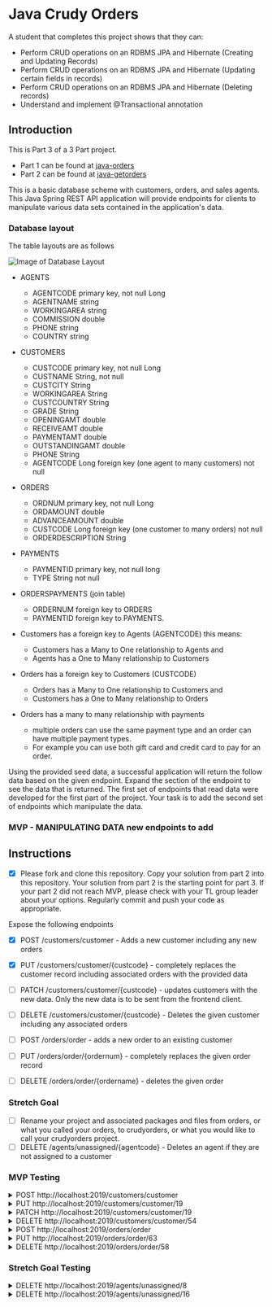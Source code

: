 # Java Crudy Orders

A student that completes this project shows that they can:

- Perform CRUD operations on an RDBMS JPA and Hibernate (Creating and Updating Records)
- Perform CRUD operations on an RDBMS JPA and Hibernate (Updating certain fields in records)
- Perform CRUD operations on an RDBMS JPA and Hibernate (Deleting records)
- Understand and implement @Transactional annotation

## Introduction

This is Part 3 of a 3 Part project.

- Part 1 can be found at [java-orders](https://github.com/LambdaSchool/java-orders.git)
- Part 2 can be found at [java-getorders](https://github.com/LambdaSchool/java-getorders.git)

This is a basic database scheme with customers, orders, and sales agents. This Java Spring REST API application will provide endpoints for clients to manipulate various data sets contained in the application's data.

### Database layout

The table layouts are as follows

![Image of Database Layout](java-orders-db.png)

- AGENTS

  - AGENTCODE primary key, not null Long
  - AGENTNAME string
  - WORKINGAREA string
  - COMMISSION double
  - PHONE string
  - COUNTRY string

- CUSTOMERS

  - CUSTCODE primary key, not null Long
  - CUSTNAME String, not null
  - CUSTCITY String
  - WORKINGAREA String
  - CUSTCOUNTRY String
  - GRADE String
  - OPENINGAMT double
  - RECEIVEAMT double
  - PAYMENTAMT double
  - OUTSTANDINGAMT double
  - PHONE String
  - AGENTCODE Long foreign key (one agent to many customers) not null

- ORDERS

  - ORDNUM primary key, not null Long
  - ORDAMOUNT double
  - ADVANCEAMOUNT double
  - CUSTCODE Long foreign key (one customer to many orders) not null
  - ORDERDESCRIPTION String

- PAYMENTS

  - PAYMENTID primary key, not null long
  - TYPE String not null

- ORDERSPAYMENTS (join table)

  - ORDERNUM foreign key to ORDERS
  - PAYMENTID foreign key to PAYMENTS.

- Customers has a foreign key to Agents (AGENTCODE) this means:

  - Customers has a Many to One relationship to Agents and
  - Agents has a One to Many relationship to Customers

- Orders has a foreign key to Customers (CUSTCODE)

  - Orders has a Many to One relationship to Customers and
  - Customers has a One to Many relationship to Orders

- Orders has a many to many relationship with payments
  - multiple orders can use the same payment type and an order can have multiple payment types.
  - For example you can use both gift card and credit card to pay for an order.

Using the provided seed data, a successful application will return the follow data based on the given endpoint. Expand the section of the endpoint to see the data that is returned. The first set of endpoints that read data were developed for the first part of the project. Your task is to add the second set of endpoints which manipulate the data.

### MVP - MANIPULATING DATA new endpoints to add

## Instructions

- [x] Please fork and clone this repository. Copy your solution from part 2 into this repository. Your solution from part 2 is the starting point for part 3. If your part 2 did not reach MVP, please check with your TL group leader about your options. Regularly commit and push your code as appropriate.

Expose the following endpoints

- [x] POST /customers/customer - Adds a new customer including any new orders
- [x] PUT /customers/customer/{custcode} - completely replaces the customer record including associated orders with the provided data
- [ ] PATCH /customers/customer/{custcode} - updates customers with the new data. Only the new data is to be sent from the frontend client.
- [ ] DELETE /customers/customer/{custcode} - Deletes the given customer including any associated orders

- [ ] POST /orders/order - adds a new order to an existing customer
- [ ] PUT /orders/order/{ordernum} - completely replaces the given order record
- [ ] DELETE /orders/order/{ordername} - deletes the given order

### Stretch Goal

- [ ] Rename your project and associated packages and files from orders, or what you called your orders, to crudyorders, or what you would like to call your crudyorders project.
- [ ] DELETE /agents/unassigned/{agentcode} - Deletes an agent if they are not assigned to a customer

### MVP Testing

<details>
<summary>POST http://localhost:2019/customers/customer</summary>

Given this input

```JSON
    {
        "customerName": "John",
        "customerCity": "Port Angeles",
        "workingArea": "Washington",
        "customerCountry": "USA",
        "grade": "1",
        "openingAmount": 70000,
        "receiveAmount": 7000,
        "paymentAmount": 777,
        "outstandingAmount": 0,
        "phone": "5555555555",
        "agent": {
        "agentCode": 8
    },
        "orders": [
        {
            "orderAmount": 7777,
                "advanceAmount": 777,
                "orderDescription": "SOD",
            "payments" : [
            {
                "paymentId": 4
            }
            ]
        }
    ]
    }
```

Produce this output

```TEXT
No Body Data

Location Header: http://localhost:2019/customers/customer/54
Status 201 Created
```

</details>

<details>
<summary>PUT http://localhost:2019/customers/customer/19</summary>

Given this input

```JSON
    {
        "customerName": "Mojo",
        "customerCity": "Seattle",
        "workingArea": "Washington",
        "customerCountry": "USA",
        "grade": "1",
        "openingAmount": 70000,
        "receiveAmount": 7000,
        "paymentAmount": 777,
        "outstandingAmount": 0,
        "phone": "123456789",
        "agent": {
        "agentCode": 8
    },
        "orders": [
        {
            "orderAmount": 7777,
                "advanceAmount": 777,
                "orderDescription": "SOD",
            "payments" : [
            {
                "paymentId": 4
            }
            ]
        },
        {
            "orderAmount": 1234,
                "advanceAmount": 52,
                "orderDescription": "ANOTHER ORDER",
            "payments" : [
            {
                "paymentId": 4
            }
            ]
        }
    ]
    }
```

Produce this output

```TEXT
No Body Data

Status OK
```

</details>

<details>
<summary>PATCH http://localhost:2019/customers/customer/19</summary>

Given this input

```JSON
    {
        "customerName": "Micheal The Great",
        "customerCity": "Austin",
        "workingArea": "TEXAS",
        "customerCountry": "TX",
        "agent": {
            "agentCode": 11
        },
        "orders": [
        {
            "orderAmount": 7777,
                "advanceAmount": 777,
                "orderDescription": "IT WORKD",
            "payments" : [
            {
                "paymentId": 3
            }
            ]
        }
        ]
    }
```

Produce this output

```TEXT
No Body Data

Status OK
```

</details>

<details>
<summary>DELETE http://localhost:2019/customers/customer/54</summary>

Output

```TEXT
No Body Data

Status OK
```

</details>

<details>
<summary>POST http://localhost:2019/orders/order</summary>

Given this input

```JSON
{
   "orderAmount" : 3.21,
   "advanceAmount" : 1.23,
   "orderDescription" : "My New Order",
   "customer":
   {
       "custcode":30
   },
   "payments": [
   {
       "paymentId": 4
   }
   ]
}
```

Produce this output

```TEXT
No Body Data

Location Header: http://localhost:2019/orders/order/63
Status 201 Created
```

</details>

<details>
<summary>PUT http://localhost:2019/orders/order/63</summary>

Given this input

```JSON
{
    "payments": [
        {
            "paymentId": 1
        }
    ],
    "orderAmount": 7.77,
    "advanceAmount": 1.23,
    "orderDescription": "My Revised Order",
    "customer": {
        "custcode": 17
    }
}
```

Produce this output

```JSON
No Body Data

Status OK
```

</details>

<details>
<summary>DELETE http://localhost:2019/orders/order/58</summary>

Produce this output

```JSON

```

</details>

### Stretch Goal Testing

<details>
<summary>DELETE http://localhost:2019/agents/unassigned/8</summary>

Output

```TEXT
{
    "timestamp": "2020-03-17T18:28:14.117+0000",
    "status": 500,
    "error": "Internal Server Error",
    "message": "Found A Customer For Agent 8",
    "trace": "javax.persistence.EntityExistsException: Found A Customer For Agent 8\n\tat com.lambdaschool.crudyorders.services.AgentsServiceImpl.deleteUnassigned(AgentsServiceImpl.java:52)\n\tat com.lambdaschool.crudyorders.services.AgentsServiceImpl$$FastClassBySpringCGLIB$$b77ba84b.invoke(<generated>)\n\tat org.springframework.cglib.proxy.MethodProxy.invoke(MethodProxy.java:218)\n\tat org.springframework.aop.framework.CglibAopProxy$CglibMethodInvocation.invokeJoinpoint(CglibAopProxy.java:769)\n\tat org.springframework.aop.framework.ReflectiveMethodInvocation.proceed(ReflectiveMethodInvocation.java:163)\n\tat org.springframework.aop.framework.CglibAopProxy$CglibMethodInvocation.proceed(CglibAopProxy.java:747)\n\tat org.springframework.transaction.interceptor.TransactionAspectSupport.invokeWithinTransaction(TransactionAspectSupport.java:366)\n\tat org.springframework.transaction.interceptor.TransactionInterceptor.invoke(TransactionInterceptor.java:99)\n\tat org.springframework.aop.framework.ReflectiveMethodInvocation.proceed(ReflectiveMethodInvocation.java:186)\n\tat org.springframework.aop.framework.CglibAopProxy$CglibMethodInvocation.proceed(CglibAopProxy.java:747)\n\tat org.springframework.aop.framework.CglibAopProxy$DynamicAdvisedInterceptor.intercept(CglibAopProxy.java:689)\n\tat com.lambdaschool.crudyorders.services.AgentsServiceImpl$$EnhancerBySpringCGLIB$$a8c05b12.deleteUnassigned(<generated>)\n\tat com.lambdaschool.crudyorders.controllers.AgentController.deleteAgentById(AgentController.java:56)\n\tat java.base/jdk.internal.reflect.NativeMethodAccessorImpl.invoke0(Native Method)\n\tat java.base/jdk.internal.reflect.NativeMethodAccessorImpl.invoke(NativeMethodAccessorImpl.java:62)\n\tat java.base/jdk.internal.reflect.DelegatingMethodAccessorImpl.invoke(DelegatingMethodAccessorImpl.java:43)\n\tat java.base/java.lang.reflect.Method.invoke(Method.java:566)\n\tat org.springframework.web.method.support.InvocableHandlerMethod.doInvoke(InvocableHandlerMethod.java:190)\n\tat org.springframework.web.method.support.InvocableHandlerMethod.invokeForRequest(InvocableHandlerMethod.java:138)\n\tat org.springframework.web.servlet.mvc.method.annotation.ServletInvocableHandlerMethod.invokeAndHandle(ServletInvocableHandlerMethod.java:106)\n\tat org.springframework.web.servlet.mvc.method.annotation.RequestMappingHandlerAdapter.invokeHandlerMethod(RequestMappingHandlerAdapter.java:888)\n\tat org.springframework.web.servlet.mvc.method.annotation.RequestMappingHandlerAdapter.handleInternal(RequestMappingHandlerAdapter.java:793)\n\tat org.springframework.web.servlet.mvc.method.AbstractHandlerMethodAdapter.handle(AbstractHandlerMethodAdapter.java:87)\n\tat org.springframework.web.servlet.DispatcherServlet.doDispatch(DispatcherServlet.java:1040)\n\tat org.springframework.web.servlet.DispatcherServlet.doService(DispatcherServlet.java:943)\n\tat org.springframework.web.servlet.FrameworkServlet.processRequest(FrameworkServlet.java:1006)\n\tat org.springframework.web.servlet.FrameworkServlet.doDelete(FrameworkServlet.java:931)\n\tat javax.servlet.http.HttpServlet.service(HttpServlet.java:666)\n\tat org.springframework.web.servlet.FrameworkServlet.service(FrameworkServlet.java:883)\n\tat javax.servlet.http.HttpServlet.service(HttpServlet.java:741)\n\tat org.apache.catalina.core.ApplicationFilterChain.internalDoFilter(ApplicationFilterChain.java:231)\n\tat org.apache.catalina.core.ApplicationFilterChain.doFilter(ApplicationFilterChain.java:166)\n\tat org.apache.tomcat.websocket.server.WsFilter.doFilter(WsFilter.java:53)\n\tat org.apache.catalina.core.ApplicationFilterChain.internalDoFilter(ApplicationFilterChain.java:193)\n\tat org.apache.catalina.core.ApplicationFilterChain.doFilter(ApplicationFilterChain.java:166)\n\tat org.springframework.web.filter.RequestContextFilter.doFilterInternal(RequestContextFilter.java:100)\n\tat org.springframework.web.filter.OncePerRequestFilter.doFilter(OncePerRequestFilter.java:119)\n\tat org.apache.catalina.core.ApplicationFilterChain.internalDoFilter(ApplicationFilterChain.java:193)\n\tat org.apache.catalina.core.ApplicationFilterChain.doFilter(ApplicationFilterChain.java:166)\n\tat org.springframework.web.filter.FormContentFilter.doFilterInternal(FormContentFilter.java:93)\n\tat org.springframework.web.filter.OncePerRequestFilter.doFilter(OncePerRequestFilter.java:119)\n\tat org.apache.catalina.core.ApplicationFilterChain.internalDoFilter(ApplicationFilterChain.java:193)\n\tat org.apache.catalina.core.ApplicationFilterChain.doFilter(ApplicationFilterChain.java:166)\n\tat org.springframework.web.filter.CharacterEncodingFilter.doFilterInternal(CharacterEncodingFilter.java:201)\n\tat org.springframework.web.filter.OncePerRequestFilter.doFilter(OncePerRequestFilter.java:119)\n\tat org.apache.catalina.core.ApplicationFilterChain.internalDoFilter(ApplicationFilterChain.java:193)\n\tat org.apache.catalina.core.ApplicationFilterChain.doFilter(ApplicationFilterChain.java:166)\n\tat org.apache.catalina.core.StandardWrapperValve.invoke(StandardWrapperValve.java:202)\n\tat org.apache.catalina.core.StandardContextValve.invoke(StandardContextValve.java:96)\n\tat org.apache.catalina.authenticator.AuthenticatorBase.invoke(AuthenticatorBase.java:526)\n\tat org.apache.catalina.core.StandardHostValve.invoke(StandardHostValve.java:139)\n\tat org.apache.catalina.valves.ErrorReportValve.invoke(ErrorReportValve.java:92)\n\tat org.apache.catalina.core.StandardEngineValve.invoke(StandardEngineValve.java:74)\n\tat org.apache.catalina.connector.CoyoteAdapter.service(CoyoteAdapter.java:343)\n\tat org.apache.coyote.http11.Http11Processor.service(Http11Processor.java:367)\n\tat org.apache.coyote.AbstractProcessorLight.process(AbstractProcessorLight.java:65)\n\tat org.apache.coyote.AbstractProtocol$ConnectionHandler.process(AbstractProtocol.java:860)\n\tat org.apache.tomcat.util.net.NioEndpoint$SocketProcessor.doRun(NioEndpoint.java:1591)\n\tat org.apache.tomcat.util.net.SocketProcessorBase.run(SocketProcessorBase.java:49)\n\tat java.base/java.util.concurrent.ThreadPoolExecutor.runWorker(ThreadPoolExecutor.java:1128)\n\tat java.base/java.util.concurrent.ThreadPoolExecutor$Worker.run(ThreadPoolExecutor.java:628)\n\tat org.apache.tomcat.util.threads.TaskThread$WrappingRunnable.run(TaskThread.java:61)\n\tat java.base/java.lang.Thread.run(Thread.java:834)\n",
    "path": "/agents/unassigned/8"
}
```

</details>

<details>
<summary>DELETE http://localhost:2019/agents/unassigned/16</summary>

Output

```TEXT
No Body Data

Status OK
```

</details>
